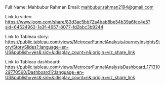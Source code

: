 Full Name: Mahbubur Rahman
Email: mahbubur.rahman2194@gmail.com


Link to video: https://www.loom.com/share/83d3ac5bb72a4bab8be54b39a6fcc4e5?sid=64524963-1e3f-4657-8077-fd2bbc3b9244

Link to Tableau story: https://public.tableau.com/views/MetrocarFunnelAnalysisJourneyInsightsStory/StorySlides?:language=en-US&publish=yes&:sid=&:display_count=n&:origin=viz_share_link

Link to Tableau dashboard: https://public.tableau.com/views/MetrocarFunnelAnalysisDashboard_17131029770560/Dashboard1?:language=en-US&publish=yes&:sid=&:display_count=n&:origin=viz_share_link
